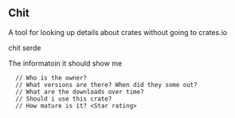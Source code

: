 ## Chit

A tool for looking up details about crates without going to crates.io

chit serde

The informatoin it should show me
```
  // Who is the owner?
  // What versions are there? When did they some out?
  // What are the downloads over time?
  // Should i use this crate? 
  // How mature is it? <Star rating>
```
